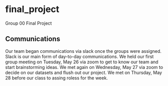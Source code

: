 # final_project
Group 00 Final Project 

## Communications
Our team began communications via slack once the groups were assigned. Slack is our main form of day-to-day communications. 
We held our first group meeting on Tuesday, May 26 via zoom to get to know our team and start brainstorming ideas. We met again on Wednesday, May 27 via zoom to decide on our datasets and flush out our project. We met on Thursday, May 28 before our class to assing roless for the week. 
